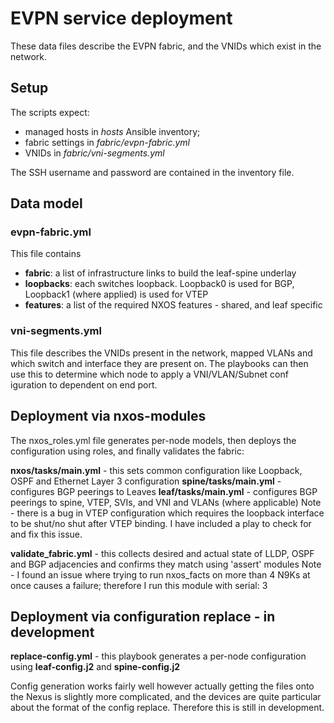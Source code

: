 # EVPN service deployment

These data files describe the EVPN fabric, and the VNIDs which exist in the network.

## Setup

The scripts expect:
* managed hosts in _hosts_ Ansible inventory;
* fabric settings in _fabric/evpn-fabric.yml_
* VNIDs in _fabric/vni-segments.yml_
 
The SSH username and password are contained in the inventory file.

## Data model

### evpn-fabric.yml

This file contains

* **fabric**: a list of infrastructure links to build the leaf-spine underlay
* **loopbacks**: each switches loopback. Loopback0 is used for BGP, Loopback1 (where applied) is used for VTEP
* **features**: a list of the required NXOS features - shared, and leaf specific

### vni-segments.yml

This file describes the VNIDs present in the network, mapped VLANs and which switch and interface they are present on. The playbooks can then use this to determine which node to apply a VNI/VLAN/Subnet conf
iguration to dependent on end port.
                                                                          
                  
## Deployment via nxos-modules

The nxos_roles.yml file generates per-node models, then deploys the configuration using roles, and finally validates the fabric:

**nxos/tasks/main.yml** - this sets common configuration like Loopback, OSPF and Ethernet Layer 3 configuration
**spine/tasks/main.yml** - configures BGP peerings to Leaves
**leaf/tasks/main.yml** - configures BGP peerings to spine, VTEP, SVIs, and VNI and VLANs (where applicable)
  Note - there is a bug in VTEP configuration which requires the loopback interface to be shut/no shut after VTEP binding. I have included a play to check for and fix this issue.

**validate_fabric.yml** - this collects desired and actual state of LLDP, OSPF and BGP adjacencies and confirms they match using 'assert' modules
  Note - I found an issue where trying to run nxos_facts on more than 4 N9Ks at once causes a failure; therefore I run this module with serial: 3
  
## Deployment via configuration replace - in development

**replace-config.yml** - this playbook generates a per-node configuration using **leaf-config.j2** and **spine-config.j2**

Config generation works fairly well however actually getting the files onto the Nexus is slightly more complicated, and the devices are quite particular about the format of the config replace. Therefore this is still in development.

